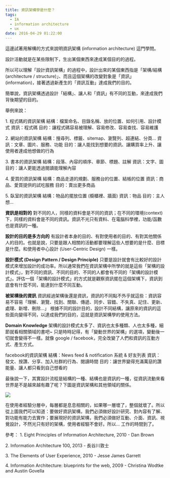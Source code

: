 ```yaml
---
title: 資訊架構學是什麼？
tags:
  - IA
  - information architecture
  - ux
date: 2016-04-29 01:22:00
---
```


這邊試著用解構的方式來說明資訊架構 (information architecture) 這門學問。

設計活動就是在某些限制下，生出某個東西來達成某個目的的過程。

所以可以理解「設計資訊架構」的過程中，設計出來的某個東西指是「架構/結構 (architecture / structure)」、而且這個架構的改變對象是「資訊」(information)，接著透過新產生的「資訊互動」達成我們的目的。

簡單說，資訊架構透過設計「結構」、讓人和「資訊」有不同的互動，來達成我們背後期望的目的。

舉例來說：

1\. 程式碼的資訊架構
結構：檔案命名、目錄名稱、放的位置、如何引用、設計模式
資訊：程式碼
目的：讓程式碼容易被理解、容易修改、容易查找、容易維護

2\. 網站的資訊架構
結構：搜尋列、標籤、sitemap、瀏覽列、超連結、分頁...
資訊：文章、圖片、服務、功能
目的：讓人能找到想要的資訊、讓購買率上升、讓使用者達成他想做的行為

3\. 書本的資訊架構
結構：段落、內容的順序、章節、標題、註解
資訊：文字、圖
目的：讓人更能透過閱讀能理解內容

4\. 愛買的資訊架構
結構：商品走道的規劃、服務台的位置、結帳的位置
資訊：商品、愛買提供的試吃服務
目的：賣出更多商品

5\. 臥室的資訊架構
結構：物品的擺放位置 (櫥櫃裡、牆面)
資訊：物品
目的：主人想...

**資訊是相對的**
對不同的人，同樣的資料會是不同的資訊；在不同的環境(context)下，同樣的資料會是不同的資訊。資訊不光只有資料、在電腦科學裡，功能/函數也是資訊的一種。

**設計的目的是多方向的**
有設計者本身的目的、有對使用者的目的、有對其他關係人的目的。也就是說，只要是跟人相關的活動都要理解這些人想要的是什麼、目標是什麼。和使用者中心設計 (User-Centric Design) 一樣。

**設計模式 (Design Pattern / Design Principle)**
只要是設計就會有比較好的設計模式來增加設計的成功率。所以通常我們在資訊架構中所學的就是這些「架構的設計模式」，對不同的資訊、不同的目的、不同的人都會有不同的「架構的設計模式」。評估一個「架構的設計模式」的方式就是觀察資訊擺在這個架構下，資訊到底會有什麼不同，能達到什麼不同互動。

**被架構後的資訊**
資訊經過架構後還是資訊，資訊的不同點不外乎就這些：資訊容易不容易「理解、瀏覽、找到、關聯、傳遞、同步、容錯、不失真、記住、更新、處理、新增、刪除...」 根據不同的設計目的，設計不同結構，讓原來的資訊的這些面向變得不同，以達成我們的目的，這就是資訊架構學的使用方法。

**Domain Knowledge**
架構的設計模式太多了、資訊也太多種類、人也太多種，細節就看相關領域的書吧~ 只是時時記得，有「變動世界的架構」的選項，變動後一切就會變得不一樣。就像 google / facebook，完全改變了人們和資訊的互動方式、產生方式。

facebook的資訊架構
結構：News feed & notification 系統 & 好友列表
資訊：發文、按讚、分享、加入社群的行為、閱讀時間
目的：讓世界變得充滿萬惡的讚能量、讓人都只看到自己想看的

最後說一下，其實設計流程是結構的一種、結構也是資訊的一種，從資訊流動來看世界是不是越來越有趣了呢？下圖是資訊架構和其他領域的關係。

![](https://2.bp.blogspot.com/-i0LfHhueZE0/VyLLxBozfrI/AAAAAAAA4d0/RNN2m0bbHxY1APCUV5Rn-O9d-Th5sV0XwCKgB/s640/IMG_3868.JPG)

在使用者經驗分層中，每層都是息息相關的，如果哪一層壞了，整個就壞了。所以從上圖我們可以知道：要做好資訊架構，我們必須做好設計研究、對內容有了解、對功能有能力去實作；要展現好的資訊架構，我們必須做好互動、介面、資訊、視覺設計，不然光只有好的架構，使用者經驗不會好。所以... 工作的時間到了。

參考：
1\. Eight Principles of Information Architecture, 2010 - Dan Brown

2\. Information Architecture 100, 2013 - 長谷川敦士

3\. The Elements of User Experience, 2010 - Jesse James Garrett

4\. Information Architecture: blueprints for the web, 2009 - Christina Wodtke and Austin Govella
